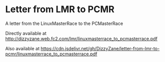 # Letter from LMR to PCMR

A letter from the LinuxMasterRace to the PCMasterRace

Directly available at http://dizzyzane.web.fc2.com/lmr/linuxmasterrace_to_pcmasterrace.pdf

Also available at https://cdn.jsdelivr.net/gh/DizzyZane/letter-from-lmr-to-pcmr/linuxmasterrace_to_pcmasterrace.pdf
